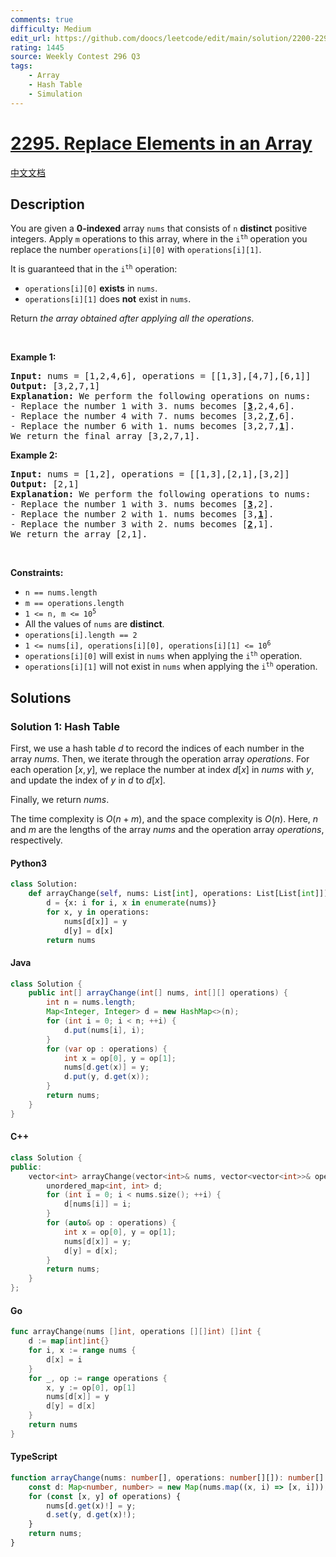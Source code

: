 ```yaml
---
comments: true
difficulty: Medium
edit_url: https://github.com/doocs/leetcode/edit/main/solution/2200-2299/2295.Replace%20Elements%20in%20an%20Array/README_EN.md
rating: 1445
source: Weekly Contest 296 Q3
tags:
    - Array
    - Hash Table
    - Simulation
---
```


<!-- problem:start -->

# [2295. Replace Elements in an Array](https://leetcode.com/problems/replace-elements-in-an-array)

[中文文档](/solution/2200-2299/2295.Replace%20Elements%20in%20an%20Array/README.md)

## Description

<!-- description:start -->

<p>You are given a <strong>0-indexed</strong> array <code>nums</code> that consists of <code>n</code> <strong>distinct</strong> positive integers. Apply <code>m</code> operations to this array, where in the <code>i<sup>th</sup></code> operation you replace the number <code>operations[i][0]</code> with <code>operations[i][1]</code>.</p>

<p>It is guaranteed that in the <code>i<sup>th</sup></code> operation:</p>

<ul>
	<li><code>operations[i][0]</code> <strong>exists</strong> in <code>nums</code>.</li>
	<li><code>operations[i][1]</code> does <strong>not</strong> exist in <code>nums</code>.</li>
</ul>

<p>Return <em>the array obtained after applying all the operations</em>.</p>

<p>&nbsp;</p>
<p><strong class="example">Example 1:</strong></p>

<pre>
<strong>Input:</strong> nums = [1,2,4,6], operations = [[1,3],[4,7],[6,1]]
<strong>Output:</strong> [3,2,7,1]
<strong>Explanation:</strong> We perform the following operations on nums:
- Replace the number 1 with 3. nums becomes [<u><strong>3</strong></u>,2,4,6].
- Replace the number 4 with 7. nums becomes [3,2,<u><strong>7</strong></u>,6].
- Replace the number 6 with 1. nums becomes [3,2,7,<u><strong>1</strong></u>].
We return the final array [3,2,7,1].
</pre>

<p><strong class="example">Example 2:</strong></p>

<pre>
<strong>Input:</strong> nums = [1,2], operations = [[1,3],[2,1],[3,2]]
<strong>Output:</strong> [2,1]
<strong>Explanation:</strong> We perform the following operations to nums:
- Replace the number 1 with 3. nums becomes [<u><strong>3</strong></u>,2].
- Replace the number 2 with 1. nums becomes [3,<u><strong>1</strong></u>].
- Replace the number 3 with 2. nums becomes [<u><strong>2</strong></u>,1].
We return the array [2,1].
</pre>

<p>&nbsp;</p>
<p><strong>Constraints:</strong></p>

<ul>
	<li><code>n == nums.length</code></li>
	<li><code>m == operations.length</code></li>
	<li><code>1 &lt;= n, m &lt;= 10<sup>5</sup></code></li>
	<li>All the values of <code>nums</code> are <strong>distinct</strong>.</li>
	<li><code>operations[i].length == 2</code></li>
	<li><code>1 &lt;= nums[i], operations[i][0], operations[i][1] &lt;= 10<sup>6</sup></code></li>
	<li><code>operations[i][0]</code> will exist in <code>nums</code> when applying the <code>i<sup>th</sup></code> operation.</li>
	<li><code>operations[i][1]</code> will not exist in <code>nums</code> when applying the <code>i<sup>th</sup></code> operation.</li>
</ul>

<!-- description:end -->

## Solutions

<!-- solution:start -->

### Solution 1: Hash Table

First, we use a hash table $d$ to record the indices of each number in the array $\textit{nums}$. Then, we iterate through the operation array $\textit{operations}$. For each operation $[x, y]$, we replace the number at index $d[x]$ in $\textit{nums}$ with $y$, and update the index of $y$ in $d$ to $d[x]$.

Finally, we return $\textit{nums}$.

The time complexity is $O(n + m)$, and the space complexity is $O(n)$. Here, $n$ and $m$ are the lengths of the array $\textit{nums}$ and the operation array $\textit{operations}$, respectively.

<!-- tabs:start -->

#### Python3

```python
class Solution:
    def arrayChange(self, nums: List[int], operations: List[List[int]]) -> List[int]:
        d = {x: i for i, x in enumerate(nums)}
        for x, y in operations:
            nums[d[x]] = y
            d[y] = d[x]
        return nums
```

#### Java

```java
class Solution {
    public int[] arrayChange(int[] nums, int[][] operations) {
        int n = nums.length;
        Map<Integer, Integer> d = new HashMap<>(n);
        for (int i = 0; i < n; ++i) {
            d.put(nums[i], i);
        }
        for (var op : operations) {
            int x = op[0], y = op[1];
            nums[d.get(x)] = y;
            d.put(y, d.get(x));
        }
        return nums;
    }
}
```

#### C++

```cpp
class Solution {
public:
    vector<int> arrayChange(vector<int>& nums, vector<vector<int>>& operations) {
        unordered_map<int, int> d;
        for (int i = 0; i < nums.size(); ++i) {
            d[nums[i]] = i;
        }
        for (auto& op : operations) {
            int x = op[0], y = op[1];
            nums[d[x]] = y;
            d[y] = d[x];
        }
        return nums;
    }
};
```

#### Go

```go
func arrayChange(nums []int, operations [][]int) []int {
	d := map[int]int{}
	for i, x := range nums {
		d[x] = i
	}
	for _, op := range operations {
		x, y := op[0], op[1]
		nums[d[x]] = y
		d[y] = d[x]
	}
	return nums
}
```

#### TypeScript

```ts
function arrayChange(nums: number[], operations: number[][]): number[] {
    const d: Map<number, number> = new Map(nums.map((x, i) => [x, i]));
    for (const [x, y] of operations) {
        nums[d.get(x)!] = y;
        d.set(y, d.get(x)!);
    }
    return nums;
}
```

<!-- tabs:end -->

<!-- solution:end -->

<!-- problem:end -->

